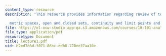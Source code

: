 ```yaml
---
content_type: resource
description: 'This resource provides information regarding review of topology

  metric spaces, open and closed sets, continuity and limit points and closure.'
file: https://ol-ocw-studio-app-qa.s3.amazonaws.com/courses/18-101-analysis-ii-fall-2005/b2ed7e6d307186bcedb8770ee37aa10e_lecture1.pdf
file_type: application/pdf
resourcetype: Document
title: lecture1.pdf
uid: b2ed7e6d-3071-86bc-edb8-770ee37aa10e
---
```

